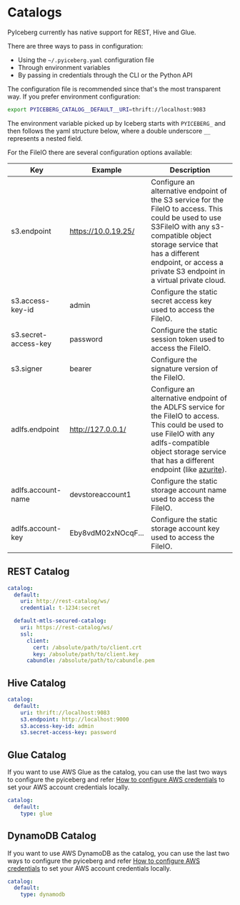 <!--
  - Licensed to the Apache Software Foundation (ASF) under one
  - or more contributor license agreements.  See the NOTICE file
  - distributed with this work for additional information
  - regarding copyright ownership.  The ASF licenses this file
  - to you under the Apache License, Version 2.0 (the
  - "License"); you may not use this file except in compliance
  - with the License.  You may obtain a copy of the License at
  -
  -   http://www.apache.org/licenses/LICENSE-2.0
  -
  - Unless required by applicable law or agreed to in writing,
  - software distributed under the License is distributed on an
  - "AS IS" BASIS, WITHOUT WARRANTIES OR CONDITIONS OF ANY
  - KIND, either express or implied.  See the License for the
  - specific language governing permissions and limitations
  - under the License.
  -->

# Catalogs

PyIceberg currently has native support for REST, Hive and Glue.

There are three ways to pass in configuration:

- Using the `~/.pyiceberg.yaml` configuration file
- Through environment variables
- By passing in credentials through the CLI or the Python API

The configuration file is recommended since that's the most transparent way. If you prefer environment configuration:

```sh
export PYICEBERG_CATALOG__DEFAULT__URI=thrift://localhost:9083
```

The environment variable picked up by Iceberg starts with `PYICEBERG_` and then follows the yaml structure below, where a double underscore `__` represents a nested field.

For the FileIO there are several configuration options available:

| Key                      | Example             | Description                                                                                                                                                                                                                                               |
|--------------------------|---------------------|-----------------------------------------------------------------------------------------------------------------------------------------------------------------------------------------------------------------------------------------------------------|
| s3.endpoint              | https://10.0.19.25/ | Configure an alternative endpoint of the S3 service for the FileIO to access. This could be used to use S3FileIO with any s3-compatible object storage service that has a different endpoint, or access a private S3 endpoint in a virtual private cloud. |
| s3.access-key-id         | admin               | Configure the static secret access key used to access the FileIO.                                                                                                                                                                                         |
| s3.secret-access-key     | password            | Configure the static session token used to access the FileIO.                                                                                                                                                                                             |
| s3.signer                | bearer              | Configure the signature version of the FileIO.                                                                                                                                                                                                            |
| adlfs.endpoint           | http://127.0.0.1/   | Configure an alternative endpoint of the ADLFS service for the FileIO to access. This could be used to use FileIO with any adlfs-compatible object storage service that has a different endpoint (like [azurite](https://github.com/azure/azurite)).      |
| adlfs.account-name       | devstoreaccount1    | Configure the static storage account name used to access the FileIO.                                                                                                                                                                                      |
| adlfs.account-key        | Eby8vdM02xNOcqF...  | Configure the static storage account key used to access the FileIO.                                                                                                                                                                                       |

## REST Catalog

```yaml
catalog:
  default:
    uri: http://rest-catalog/ws/
    credential: t-1234:secret

  default-mtls-secured-catalog:
    uri: https://rest-catalog/ws/
    ssl:
      client:
        cert: /absolute/path/to/client.crt
        key: /absolute/path/to/client.key
      cabundle: /absolute/path/to/cabundle.pem
```

## Hive Catalog

```yaml
catalog:
  default:
    uri: thrift://localhost:9083
    s3.endpoint: http://localhost:9000
    s3.access-key-id: admin
    s3.secret-access-key: password
```

## Glue Catalog

If you want to use AWS Glue as the catalog, you can use the last two ways to configure the pyiceberg and refer
[How to configure AWS credentials](https://docs.aws.amazon.com/cli/latest/userguide/cli-chap-configure.html) to set your AWS account credentials locally.

```yaml
catalog:
  default:
    type: glue
```

## DynamoDB Catalog

If you want to use AWS DynamoDB as the catalog, you can use the last two ways to configure the pyiceberg and refer
[How to configure AWS credentials](https://docs.aws.amazon.com/cli/latest/userguide/cli-chap-configure.html) 
to set your AWS account credentials locally.

```yaml
catalog:
  default:
    type: dynamodb
```